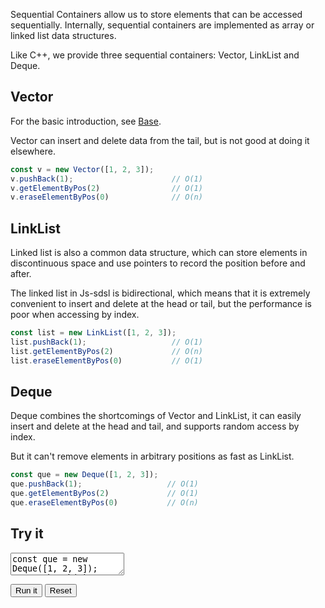 Sequential Containers allow us to store elements that can be accessed sequentially. Internally, sequential containers are implemented as array or linked list data structures.

Like C++, we provide three sequential containers: Vector, LinkList and Deque.

## Vector

For the basic introduction, see [Base](/zh-cn/start/base.md).

Vector can insert and delete data from the tail, but is not good at doing it elsewhere.

```typescript
const v = new Vector([1, 2, 3]);
v.pushBack(1);                      // O(1)
v.getElementByPos(2)                // O(1)
v.eraseElementByPos(0)              // O(n)
```

## LinkList

Linked list is also a common data structure, which can store elements in discontinuous space and use pointers to record the position before and after.

The linked list in Js-sdsl is bidirectional, which means that it is extremely convenient to insert and delete at the head or tail, but the performance is poor when accessing by index.

```typescript
const list = new LinkList([1, 2, 3]);
list.pushBack(1);                   // O(1)
list.getElementByPos(2)             // O(n)
list.eraseElementByPos(0)           // O(1)
```

## Deque

Deque combines the shortcomings of Vector and LinkList, it can easily insert and delete at the head and tail, and supports random access by index.

But it can't remove elements in arbitrary positions as fast as LinkList.

```typescript
const que = new Deque([1, 2, 3]);
que.pushBack(1);                   // O(1)
que.getElementByPos(2)             // O(1)
que.eraseElementByPos(0)           // O(n)
```


## Try it

<p>
<textarea id='input'>
const que = new Deque([1, 2, 3]);
que.pushBack(1);                   // O(1)
que.getElementByPos(2)             // O(1)
que.eraseElementByPos(0)           // O(n)
console.log(
    que.getElementByPos(1)
);                                 // 3
</textarea>
</p>

<div id='output'></div>

<button id='run'>Run it</button>
<button id='reset'>Reset</button>
